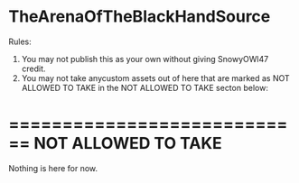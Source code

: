 TheArenaOfTheBlackHandSource
============================
Rules:
1. You may not publish this as your own without giving SnowyOWl47 credit.
2. You may not take anycustom assets out of here that are marked as NOT ALLOWED TO TAKE in the NOT ALLOWED TO TAKE secton below:

============================
NOT ALLOWED TO TAKE
============================

Nothing is here for now.
